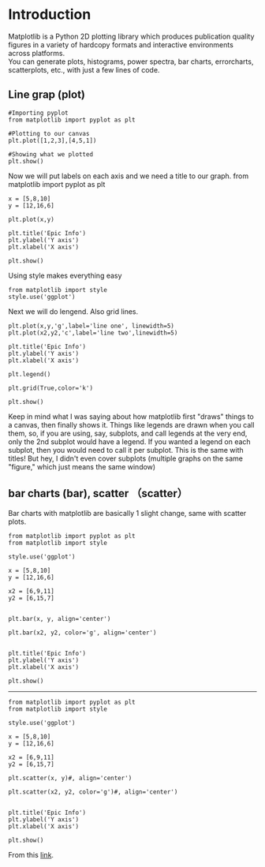 # Introduction #
Matplotlib is a Python 2D plotting library which produces publication quality figures in a variety of hardcopy formats and interactive environments across platforms.  
You can generate plots, histograms, power spectra, bar charts, errorcharts, scatterplots, etc., with just a few lines of code. 
## Line grap (plot) ##
    #Importing pyplot
    from matplotlib import pyplot as plt
    
    #Plotting to our canvas
    plt.plot([1,2,3],[4,5,1])
    
    #Showing what we plotted
    plt.show()
Now we will put labels on each axis and we need a title to our graph.
    from matplotlib import pyplot as plt
    
    x = [5,8,10]
    y = [12,16,6]
    
    plt.plot(x,y)
    
    plt.title('Epic Info')
    plt.ylabel('Y axis')
    plt.xlabel('X axis')
    
    plt.show()

Using style makes everything easy
  
    from matplotlib import style
    style.use('ggplot')

Next we will do lengend. Also grid lines.

    plt.plot(x,y,'g',label='line one', linewidth=5)
    plt.plot(x2,y2,'c',label='line two',linewidth=5)
    
    plt.title('Epic Info')
    plt.ylabel('Y axis')
    plt.xlabel('X axis')
    
    plt.legend()
    
    plt.grid(True,color='k')
    
    plt.show()

Keep in mind what I was saying about how matplotlib first "draws" things to a canvas, then finally shows it. Things like legends are drawn when you call them, so, if you are using, say, subplots, and call legends at the very end, only the 2nd subplot would have a legend. If you wanted a legend on each subplot, then you would need to call it per subplot. This is the same with titles! But hey, I didn't even cover subplots (multiple graphs on the same "figure," which just means the same window)

## bar charts (bar), scatter （scatter） ##
Bar charts with matplotlib are basically 1 slight change, same with scatter plots. 

    from matplotlib import pyplot as plt
    from matplotlib import style
    
    style.use('ggplot')
    
    x = [5,8,10]
    y = [12,16,6]
    
    x2 = [6,9,11]
    y2 = [6,15,7]
    
    
    plt.bar(x, y, align='center')
    
    plt.bar(x2, y2, color='g', align='center')
    
    
    plt.title('Epic Info')
    plt.ylabel('Y axis')
    plt.xlabel('X axis')
    
    plt.show()

-------------
    from matplotlib import pyplot as plt
    from matplotlib import style
    
    style.use('ggplot')
    
    x = [5,8,10]
    y = [12,16,6]
    
    x2 = [6,9,11]
    y2 = [6,15,7]
    
    plt.scatter(x, y)#, align='center')
    
    plt.scatter(x2, y2, color='g')#, align='center')
    
    
    plt.title('Epic Info')
    plt.ylabel('Y axis')
    plt.xlabel('X axis')
    
    plt.show()

From this [link](https://pythonprogramming.net/downloads/style.zip).
